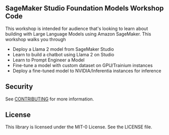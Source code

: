 ## SageMaker Studio Foundation Models Workshop Code

This workshop is intended for audience that's looking to learn about building with Large Language Models using Amazon SageMaker. This workshop walks you through
- Deploy a Llama 2 model from SageMaker Studio
- Learn to build a chatbot using Llama 2 on Studio
- Learn to Prompt Engineer a Model
- Fine-tune a model with custom dataset on GPU/Trainium instances
- Deploy a fine-tuned model to NVIDIA/Inferentia instances for inference

## Security

See [CONTRIBUTING](CONTRIBUTING.md#security-issue-notifications) for more information.

## License

This library is licensed under the MIT-0 License. See the LICENSE file.

